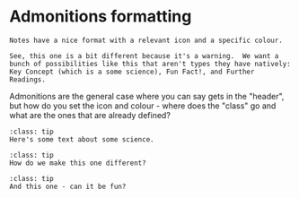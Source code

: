 # Admonitions formatting

```{note}
Notes have a nice format with a relevant icon and a specific colour.  
```

```{warning}
See, this one is a bit different because it's a warning.  We want a bunch of possibilities like this that aren't types they have natively:  Key Concept (which is a some science), Fun Fact!, and Further Readings. 
```

Admonitions are the general case where you can say gets in the "header", but how do you set the icon and colour - where does the "class" go and what are the ones that are already defined?

```{admonition} Key Concepts 
:class: tip
Here's some text about some science.
```

```{admonition} Further Readings
:class: tip
How do we make this one different?
```

```{admonition} Fun Fact!
:class: tip
And this one - can it be fun?
```